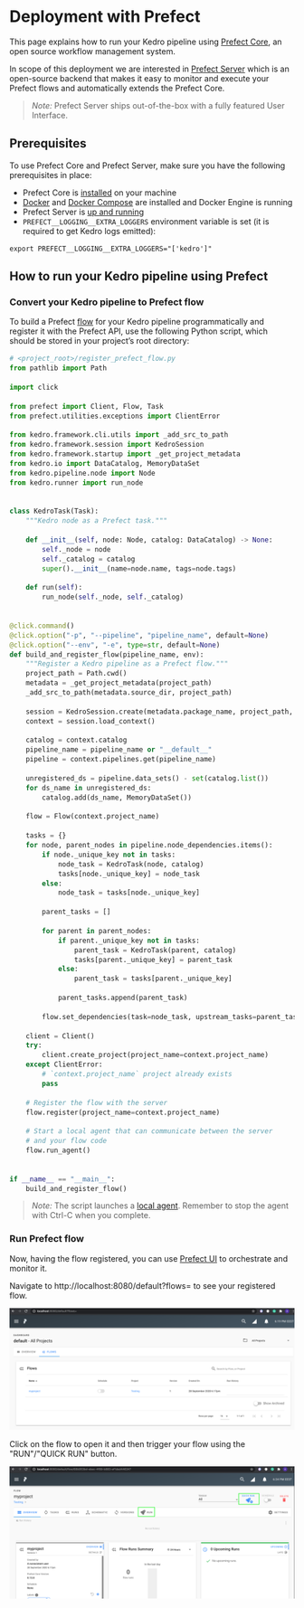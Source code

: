 # Deployment with Prefect

This page explains how to run your Kedro pipeline using [Prefect Core](https://www.prefect.io/products/core/), an open source workflow management system.

In scope of this deployment we are interested in [Prefect Server](https://docs.prefect.io/orchestration/server/overview.html#what-is-prefect-server) which is an open-source backend that makes it easy to monitor and execute your Prefect flows and automatically extends the Prefect Core.

> _Note:_ Prefect Server ships out-of-the-box with a fully featured User Interface.

## Prerequisites

To use Prefect Core and Prefect Server, make sure you have the following prerequisites in place:

- Prefect Core is [installed](https://docs.prefect.io/core/getting_started/installation.html#installation) on your machine
- [Docker](https://www.docker.com/) and [Docker Compose](https://docs.docker.com/compose/) are installed and Docker Engine is running
- Prefect Server is [up and running](https://docs.prefect.io/core/getting_started/installation.html#running-the-local-server-and-ui)
- `PREFECT__LOGGING__EXTRA_LOGGERS` environment variable is set (it is required to get Kedro logs emitted):

```console
export PREFECT__LOGGING__EXTRA_LOGGERS="['kedro']"
```

## How to run your Kedro pipeline using Prefect

### Convert your Kedro pipeline to Prefect flow

To build a Prefect [flow](https://docs.prefect.io/core/concepts/flows.html) for your Kedro pipeline programmatically and register it with the Prefect API, use the following Python script, which should be stored in your project’s root directory:

```python
# <project_root>/register_prefect_flow.py
from pathlib import Path

import click

from prefect import Client, Flow, Task
from prefect.utilities.exceptions import ClientError

from kedro.framework.cli.utils import _add_src_to_path
from kedro.framework.session import KedroSession
from kedro.framework.startup import _get_project_metadata
from kedro.io import DataCatalog, MemoryDataSet
from kedro.pipeline.node import Node
from kedro.runner import run_node


class KedroTask(Task):
    """Kedro node as a Prefect task."""

    def __init__(self, node: Node, catalog: DataCatalog) -> None:
        self._node = node
        self._catalog = catalog
        super().__init__(name=node.name, tags=node.tags)

    def run(self):
        run_node(self._node, self._catalog)


@click.command()
@click.option("-p", "--pipeline", "pipeline_name", default=None)
@click.option("--env", "-e", type=str, default=None)
def build_and_register_flow(pipeline_name, env):
    """Register a Kedro pipeline as a Prefect flow."""
    project_path = Path.cwd()
    metadata = _get_project_metadata(project_path)
    _add_src_to_path(metadata.source_dir, project_path)

    session = KedroSession.create(metadata.package_name, project_path, env=env)
    context = session.load_context()

    catalog = context.catalog
    pipeline_name = pipeline_name or "__default__"
    pipeline = context.pipelines.get(pipeline_name)

    unregistered_ds = pipeline.data_sets() - set(catalog.list())
    for ds_name in unregistered_ds:
        catalog.add(ds_name, MemoryDataSet())

    flow = Flow(context.project_name)

    tasks = {}
    for node, parent_nodes in pipeline.node_dependencies.items():
        if node._unique_key not in tasks:
            node_task = KedroTask(node, catalog)
            tasks[node._unique_key] = node_task
        else:
            node_task = tasks[node._unique_key]

        parent_tasks = []

        for parent in parent_nodes:
            if parent._unique_key not in tasks:
                parent_task = KedroTask(parent, catalog)
                tasks[parent._unique_key] = parent_task
            else:
                parent_task = tasks[parent._unique_key]

            parent_tasks.append(parent_task)

        flow.set_dependencies(task=node_task, upstream_tasks=parent_tasks)

    client = Client()
    try:
        client.create_project(project_name=context.project_name)
    except ClientError:
        # `context.project_name` project already exists
        pass

    # Register the flow with the server
    flow.register(project_name=context.project_name)

    # Start a local agent that can communicate between the server
    # and your flow code
    flow.run_agent()


if __name__ == "__main__":
    build_and_register_flow()
```

> _Note:_ The script launches a [local agent](https://docs.prefect.io/orchestration/agents/local.html). Remember to stop the agent with Ctrl-C when you complete.

### Run Prefect flow

Now, having the flow registered, you can use [Prefect UI](https://docs.prefect.io/orchestration/ui/dashboard.html) to orchestrate and monitor it.

Navigate to http://localhost:8080/default?flows= to see your registered flow.

![](../meta/images/prefect_flows.png)

Click on the flow to open it and then trigger your flow using the "RUN"/"QUICK RUN" button.

![](../meta/images/prefect_flow_details.png)
